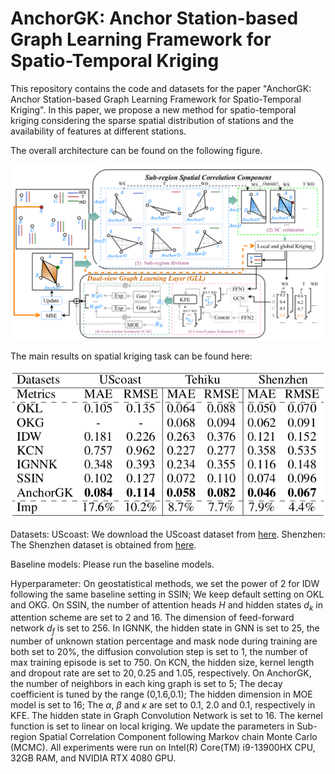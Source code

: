 # AnchorGK: Anchor Station-based Graph Learning Framework for Spatio-Temporal Kriging

This repository contains the code and datasets for the paper "AnchorGK: Anchor Station-based Graph Learning Framework for
Spatio-Temporal Kriging". In this paper, we propose a new method for spatio-temporal kriging considering the sparse spatial distribution of stations and the availability of features at different stations.

The overall architecture can be found on the following figure.

<p align="center">
  <img src="Fig/arch.png" alt="1 Architecture">
</p>

The main results on spatial kriging task can be found here:

<p align="center">
  <img src="Fig/results_AnchorGK.png" alt="2 Result">
</p>

Datasets:
UScoast: We download the UScoast dataset from [here](https://www.ndbc.noaa.gov/data/).
Shenzhen: The Shenzhen dataset is obtained from [here](https://github.com/xren451/DAMR/tree/main).

Baseline models:
Please run the baseline models.

Hyperparameter:
On geostatistical methods, we set the power of 2 for IDW following the same baseline setting in SSIN; We keep default setting on OKL and OKG. On SSIN, the number of attention heads $H$ and hidden states $d_{k}$ in attention scheme are set to $2$ and $16$. The dimension of feed-forward network $d_{f}$ is set to 256. In IGNNK, the hidden state in GNN is set to 25, the number of unknown station percentage and mask node during training are both set to $20\%$, the diffusion convolution step is set to $1$, the number of max training episode is set to 750. On KCN, the hidden size, kernel length and dropout rate are set to $20, 0.25$ and $1.05$, respectively.
On AnchorGK, the number of neighbors in each king graph is set to $5$; The decay coefficient is tuned by the range (0,1.6,0.1); The hidden dimension in MOE model is set to 16; The $\alpha$, $\beta$ and $\kappa$ are set to 0.1, 2.0 and 0.1, respectively in KFE. The hidden state in Graph Convolution Network is set to $16$. The kernel function is set to linear on local kriging. We update the parameters in Sub-region Spatial Correlation Component following Markov chain Monte Carlo (MCMC). All experiments were run on Intel(R) Core(TM) i9-13900HX CPU, 32GB RAM, and NVIDIA RTX 4080 GPU.
